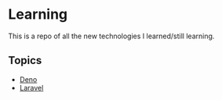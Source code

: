 # Learning

This is a repo of all the new technologies I learned/still learning.

## Topics

- [Deno](./deno/)
- [Laravel](./laravel/)